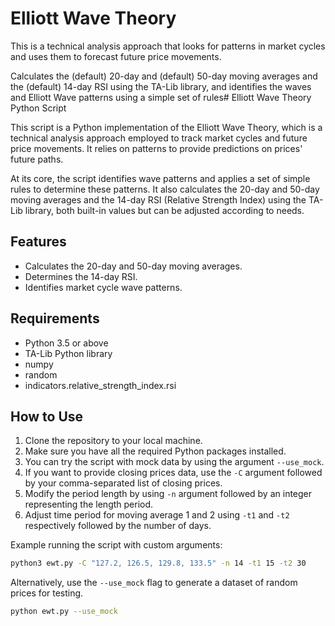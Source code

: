 # Elliott Wave Theory
This is a technical analysis approach that looks for patterns in market cycles and uses them to forecast future price movements.


Calculates the (default) 20-day and (default) 50-day moving averages and the (default) 14-day RSI using the TA-Lib library, and identifies the waves and Elliott Wave patterns using a simple set of rules# Elliott Wave Theory Python Script

This script is a Python implementation of the Elliott Wave Theory, which is a technical analysis approach employed to track market cycles and future price movements. It relies on patterns to provide predictions on prices' future paths. 

At its core, the script identifies wave patterns and applies a set of simple rules to determine these patterns. It also calculates the 20-day and 50-day moving averages and the 14-day RSI (Relative Strength Index) using the TA-Lib library, both built-in values but can be adjusted according to needs.

## Features

- Calculates the 20-day and 50-day moving averages.
- Determines the 14-day RSI.
- Identifies market cycle wave patterns.

## Requirements

- Python 3.5 or above
- TA-Lib Python library
- numpy
- random
- indicators.relative_strength_index.rsi

## How to Use

1. Clone the repository to your local machine.
2. Make sure you have all the required Python packages installed.
3. You can try the script with mock data by using the argument `--use_mock`.
4. If you want to provide closing prices data, use the `-C` argument followed by your comma-separated list of closing prices.
5. Modify the period length by using `-n` argument followed by an integer representing the length period.
6. Adjust time period for moving average 1 and 2 using `-t1` and `-t2` respectively followed by the number of days.

Example running the script with custom arguments:

```bash
python3 ewt.py -C "127.2, 126.5, 129.8, 133.5" -n 14 -t1 15 -t2 30
```

Alternatively, use the `--use_mock` flag to generate a dataset of random prices for testing.

```sh
python ewt.py --use_mock
```
